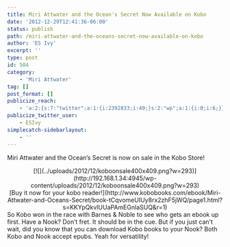 ```yaml
---
title: Miri Attwater and the Ocean's Secret Now Available on Kobo
date: '2012-12-29T12:41:36-06:00'
status: publish
path: /miri-attwater-and-the-oceans-secret-now-available-on-kobo
author: 'ES Ivy'
excerpt: ''
type: post
id: 504
category:
    - 'Miri Attwater'
tag: []
post_format: []
publicize_reach:
    - 'a:2:{s:7:"twitter";a:1:{i:2392833;i:49;}s:2:"wp";a:1:{i:0;i:6;}}'
publicize_twitter_user:
    - ESIvy
simplecatch-sidebarlayout:
    - ''
---
```

Miri Attwater and the Ocean’s Secret is now on sale in the Kobo Store!

<div class="separator" style="clear:both;text-align:center;">[![](../uploads/2012/12/koboonsale400x409.png?w=293)](http://192.168.1.34:4945/wp-content/uploads/2012/12/koboonsale400x409.png?w=293)</div><div style="text-align:center;">[Buy it now for your kobo reader!](http://www.kobobooks.com/ebook/Miri-Attwater-and-Oceans-Secret/book-tCqvomeUIUy8rx2zhF5jWQ/page1.html?s=KKYpQkvIUUaPAmEGnlaSUQ&r=1)</div><div style="text-align:center;"></div><div style="text-align:left;">So Kobo won in the race with Barnes &amp; Noble to see who gets an ebook up first. Have a Nook? Don’t fret. It should be in the cue. But if you just can’t wait, did you know that you can download Kobo books to your Nook? Both Kobo and Nook accept epubs. Yeah for versatility!</div>
